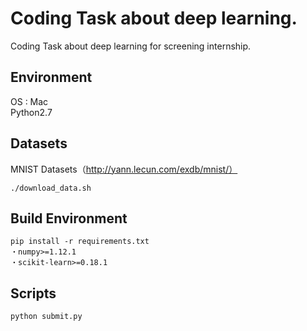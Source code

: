 # Coding Task about deep learning.
Coding Task about deep learning for screening internship.

## Environment
OS : Mac  
Python2.7  

## Datasets  
MNIST Datasets（http://yann.lecun.com/exdb/mnist/）
```
./download_data.sh
```

## Build Environment
```
pip install -r requirements.txt
・numpy>=1.12.1  
・scikit-learn>=0.18.1
```

## Scripts  
```
python submit.py
```
